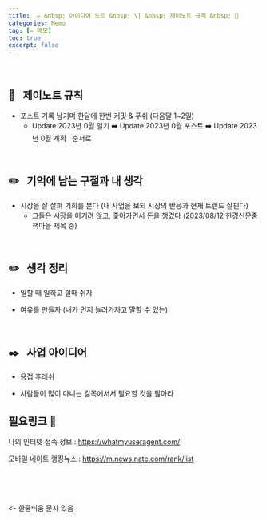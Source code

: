 ```yaml
---
title:  ✏️ &nbsp; 아이디어 노트 &nbsp; \| &nbsp; 제이노트 규칙 &nbsp; 📏
categories: Memo
tag: [✏️ 메모]
toc: true
excerpt: false
---
```

​
## 📏 &nbsp; 제이노트 규칙 

+ 포스트 기록 남기며 한달에 한번 커밋 & 푸쉬 (다음달 1~2일)
  - Update 2023년 0월 일기 ➡️ Update 2023년 0월 포스트 ➡️ Update 2023년 0월 계획 &nbsp;&nbsp;순서로

​

## ✏️ &nbsp; 기억에 남는 구절과 내 생각

+ 시장을 잘 살펴 기회를 본다 (내 사업을 보되 시장의 반응과 현재 트렌드 살핀다)
  - 그들은 시장을 이기려 않고, 좇아가면서 돈을 챙겼다 (2023/08/12 한경신문중 책마을 제목 중)

​

## ✏️ &nbsp; 생각 정리

+ 일할 때 일하고 쉴때 쉬자

+ 여유를 만들자 (내가 먼저 놀러가자고 말할 수 있는)

​

## ✒️ &nbsp; 사업 아이디어

+ 용접 후레쉬

+ 사람들이 많이 다니는 길목에서서 필요할 것을 팔아라


## 필요링크 🔗
나의 인터넷 접속 정보 : <https://whatmyuseragent.com/>

모바일 네이트 랭킹뉴스 : <https://m.news.nate.com/rank/list>

<br><br><br>

​<- 한줄띄움 문자 있음